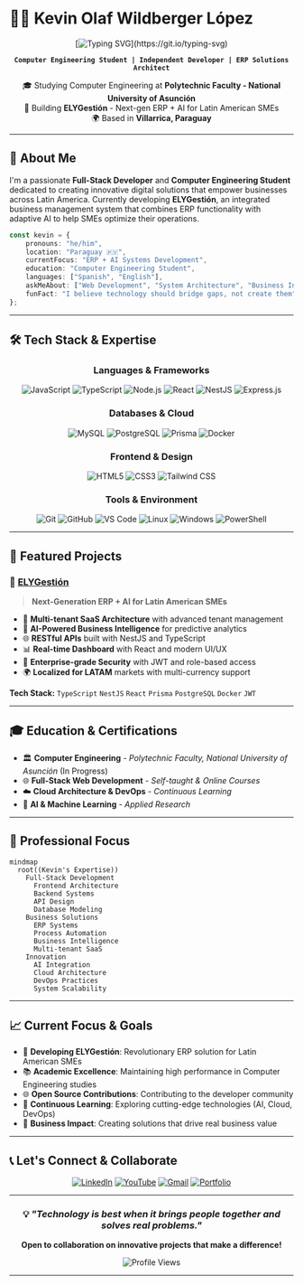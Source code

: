 # 👨‍💻 Kevin Olaf Wildberger López

<div align="center">

[![Typing SVG](https://readme-typing-svg.herokuapp.com?font=JetBrains+Mono&weight=500&size=28&duration=3000&pause=1000&color=4A9960&center=true&vCenter=true&multiline=true&width=800&height=100&lines=Full-Stack+Developer+%26+Software+Engineer;)](https://git.io/typing-svg)


**`Computer Engineering Student | Independent Developer | ERP Solutions Architect`**

🎓 Studying Computer Engineering at **Polytechnic Faculty - National University of Asunción**  
🚀 Building **ELYGestión** - Next-gen ERP + AI for Latin American SMEs  
🌍 Based in **Villarrica, Paraguay**

</div>

---

## 🎯 About Me

I'm a passionate **Full-Stack Developer** and **Computer Engineering Student** dedicated to creating innovative digital solutions that empower businesses across Latin America. Currently developing **ELYGestión**, an integrated business management system that combines ERP functionality with adaptive AI to help SMEs optimize their operations.

```typescript
const kevin = {
    pronouns: "he/him",
    location: "Paraguay 🇵🇾",
    currentFocus: "ERP + AI Systems Development",
    education: "Computer Engineering Student",
    languages: ["Spanish", "English"],
    askMeAbout: ["Web Development", "System Architecture", "Business Intelligence", "AI Integration"],
    funFact: "I believe technology should bridge gaps, not create them"
};
```

---

## 🛠️ Tech Stack & Expertise

<div align="center">

### **Languages & Frameworks**
![JavaScript](https://img.shields.io/badge/JavaScript-F7DF1E?style=for-the-badge&logo=javascript&logoColor=black)
![TypeScript](https://img.shields.io/badge/TypeScript-007ACC?style=for-the-badge&logo=typescript&logoColor=white)
![Node.js](https://img.shields.io/badge/Node.js-43853D?style=for-the-badge&logo=node.js&logoColor=white)
![React](https://img.shields.io/badge/React-20232A?style=for-the-badge&logo=react&logoColor=61DAFB)
![NestJS](https://img.shields.io/badge/NestJS-E0234E?style=for-the-badge&logo=nestjs&logoColor=white)
![Express.js](https://img.shields.io/badge/Express.js-404D59?style=for-the-badge&logo=express&logoColor=white)

### **Databases & Cloud**
![MySQL](https://img.shields.io/badge/MySQL-00000F?style=for-the-badge&logo=mysql&logoColor=white)
![PostgreSQL](https://img.shields.io/badge/PostgreSQL-316192?style=for-the-badge&logo=postgresql&logoColor=white)
![Prisma](https://img.shields.io/badge/Prisma-3982CE?style=for-the-badge&logo=Prisma&logoColor=white)
![Docker](https://img.shields.io/badge/Docker-2496ED?style=for-the-badge&logo=docker&logoColor=white)

### **Frontend & Design**
![HTML5](https://img.shields.io/badge/HTML5-E34F26?style=for-the-badge&logo=html5&logoColor=white)
![CSS3](https://img.shields.io/badge/CSS3-1572B6?style=for-the-badge&logo=css3&logoColor=white)
![Tailwind CSS](https://img.shields.io/badge/Tailwind_CSS-38B2AC?style=for-the-badge&logo=tailwind-css&logoColor=white)

### **Tools & Environment**
![Git](https://img.shields.io/badge/Git-F05032?style=for-the-badge&logo=git&logoColor=white)
![GitHub](https://img.shields.io/badge/GitHub-100000?style=for-the-badge&logo=github&logoColor=white)
![VS Code](https://img.shields.io/badge/Visual_Studio_Code-0078D4?style=for-the-badge&logo=visual%20studio%20code&logoColor=white)
![Linux](https://img.shields.io/badge/Linux-FCC624?style=for-the-badge&logo=linux&logoColor=black)
![Windows](https://img.shields.io/badge/Windows-0078D6?style=for-the-badge&logo=windows&logoColor=white)
![PowerShell](https://img.shields.io/badge/PowerShell-5391FE?style=for-the-badge&logo=powershell&logoColor=white)

</div>

---

## 🚀 Featured Projects

### 🏢 [ELYGestión](https://github.com/kevin/elygestion) 
> **Next-Generation ERP + AI for Latin American SMEs**

- 🎯 **Multi-tenant SaaS Architecture** with advanced tenant management
- 🤖 **AI-Powered Business Intelligence** for predictive analytics
- 🌐 **RESTful APIs** built with NestJS and TypeScript
- 📊 **Real-time Dashboard** with React and modern UI/UX
- 🔐 **Enterprise-grade Security** with JWT and role-based access
- 🌍 **Localized for LATAM** markets with multi-currency support

**Tech Stack:** `TypeScript` `NestJS` `React` `Prisma` `PostgreSQL` `Docker` `JWT`

---

## 🎓 Education & Certifications

- 🏛️ **Computer Engineering** - *Polytechnic Faculty, National University of Asunción* (In Progress)
- 🌐 **Full-Stack Web Development** - *Self-taught & Online Courses*
- ☁️ **Cloud Architecture & DevOps** - *Continuous Learning*
- 🤖 **AI & Machine Learning** - *Applied Research*

---

## 🌟 Professional Focus

```mermaid
mindmap
  root((Kevin's Expertise))
    Full-Stack Development
      Frontend Architecture
      Backend Systems
      API Design
      Database Modeling
    Business Solutions
      ERP Systems
      Process Automation
      Business Intelligence
      Multi-tenant SaaS
    Innovation
      AI Integration
      Cloud Architecture
      DevOps Practices
      System Scalability
```

---

## 📈 Current Focus & Goals

- 🎯 **Developing ELYGestión**: Revolutionary ERP solution for Latin American SMEs
- 📚 **Academic Excellence**: Maintaining high performance in Computer Engineering studies
- 🌐 **Open Source Contributions**: Contributing to the developer community
- 🚀 **Continuous Learning**: Exploring cutting-edge technologies (AI, Cloud, DevOps)
- 🤝 **Business Impact**: Creating solutions that drive real business value

---

## 📞 Let's Connect & Collaborate

<div align="center">

[![LinkedIn](https://img.shields.io/badge/LinkedIn-0077B5?style=for-the-badge&logo=linkedin&logoColor=white)](https://www.linkedin.com/in/kevin-olaf-wildberger-l%C3%B3pez-2a25a3186/)
[![YouTube](https://img.shields.io/badge/YouTube-FF0000?style=for-the-badge&logo=youtube&logoColor=white)](https://www.youtube.com/@WildbergerBusiness)
[![Gmail](https://img.shields.io/badge/Gmail-D14836?style=for-the-badge&logo=gmail&logoColor=white)](mailto:businesswildberger@gmail.com)
[![Portfolio](https://img.shields.io/badge/Portfolio-4A9960?style=for-the-badge&logo=vercel&logoColor=white)](https://elytechpy.es)

</div>

---

<div align="center">

### 💡 *"Technology is best when it brings people together and solves real problems."*

**Open to collaboration on innovative projects that make a difference!**

![Profile Views](https://komarev.com/ghpvc/?username=wildbergerlopez&color=4A9960&style=for-the-badge)

</div>

---

